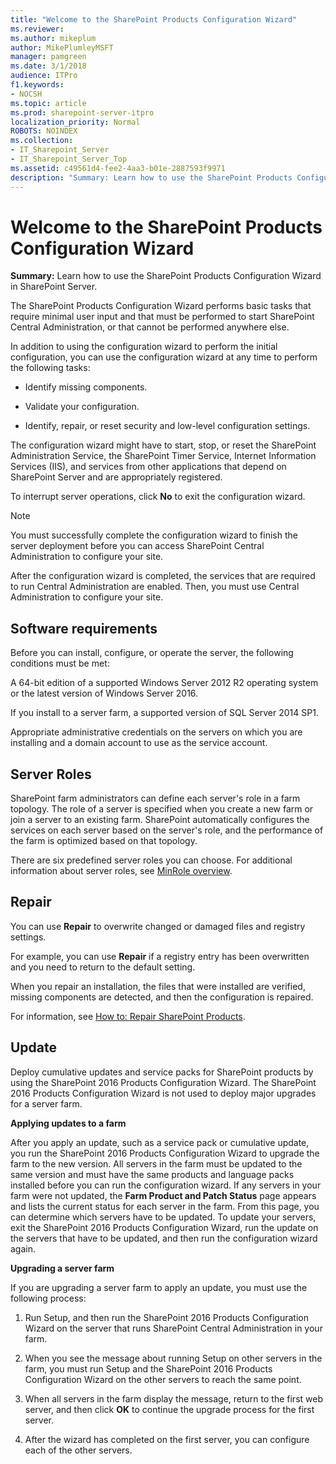 ```yaml
---
title: "Welcome to the SharePoint Products Configuration Wizard"
ms.reviewer: 
ms.author: mikeplum
author: MikePlumleyMSFT
manager: pamgreen
ms.date: 3/1/2018
audience: ITPro
f1.keywords:
- NOCSH
ms.topic: article
ms.prod: sharepoint-server-itpro
localization_priority: Normal
ROBOTS: NOINDEX
ms.collection:
- IT_Sharepoint_Server
- IT_Sharepoint_Server_Top
ms.assetid: c49561d4-fee2-4aa3-b01e-2887593f9971
description: "Summary: Learn how to use the SharePoint Products Configuration Wizard in SharePoint Server."
---
```


# Welcome to the SharePoint Products Configuration Wizard

 **Summary:** Learn how to use the SharePoint Products Configuration Wizard in SharePoint Server. 
  
The SharePoint Products Configuration Wizard performs basic tasks that require minimal user input and that must be performed to start SharePoint Central Administration, or that cannot be performed anywhere else.
  
In addition to using the configuration wizard to perform the initial configuration, you can use the configuration wizard at any time to perform the following tasks:
  
- Identify missing components.
    
- Validate your configuration.
    
- Identify, repair, or reset security and low-level configuration settings.
    
The configuration wizard might have to start, stop, or reset the SharePoint Administration Service, the SharePoint Timer Service, Internet Information Services (IIS), and services from other applications that depend on SharePoint Server and are appropriately registered.
  
To interrupt server operations, click **No** to exit the configuration wizard. 
  
> [!NOTE]
> You must successfully complete the configuration wizard to finish the server deployment before you can access SharePoint Central Administration to configure your site. 
  
After the configuration wizard is completed, the services that are required to run Central Administration are enabled. Then, you must use Central Administration to configure your site.
  
## Software requirements

Before you can install, configure, or operate the server, the following conditions must be met:
  
A 64-bit edition of a supported Windows Server 2012 R2 operating system or the latest version of Windows Server 2016.
  
If you install to a server farm, a supported version of SQL Server 2014 SP1.
  
Appropriate administrative credentials on the servers on which you are installing and a domain account to use as the service account.
  
## Server Roles

SharePoint farm administrators can define each server's role in a farm topology. The role of a server is specified when you create a new farm or join a server to an existing farm. SharePoint automatically configures the services on each server based on the server's role, and the performance of the farm is optimized based on that topology.
  
There are six predefined server roles you can choose. For additional information about server roles, see [MinRole overview](/sharepoint/install/overview-of-minrole-server-roles-in-sharepoint-server).
  
## Repair

You can use **Repair** to overwrite changed or damaged files and registry settings. 
  
For example, you can use **Repair** if a registry entry has been overwritten and you need to return to the default setting. 
  
When you repair an installation, the files that were installed are verified, missing components are detected, and then the configuration is repaired.
  
For information, see [How to: Repair SharePoint Products](how-to-repair-sharepoint-products.md).
  
## Update

Deploy cumulative updates and service packs for SharePoint products by using the SharePoint 2016 Products Configuration Wizard. The SharePoint 2016 Products Configuration Wizard is not used to deploy major upgrades for a server farm.
  
 **Applying updates to a farm**
  
After you apply an update, such as a service pack or cumulative update, you run the SharePoint 2016 Products Configuration Wizard to upgrade the farm to the new version. All servers in the farm must be updated to the same version and must have the same products and language packs installed before you can run the configuration wizard. If any servers in your farm were not updated, the **Farm Product and Patch Status** page appears and lists the current status for each server in the farm. From this page, you can determine which servers have to be updated. To update your servers, exit the SharePoint 2016 Products Configuration Wizard, run the update on the servers that have to be updated, and then run the configuration wizard again. 
  
 **Upgrading a server farm**
  
If you are upgrading a server farm to apply an update, you must use the following process:
  
1. Run Setup, and then run the SharePoint 2016 Products Configuration Wizard on the server that runs SharePoint Central Administration in your farm.
    
2. When you see the message about running Setup on other servers in the farm, you must run Setup and the SharePoint 2016 Products Configuration Wizard on the other servers to reach the same point.
    
3. When all servers in the farm display the message, return to the first web server, and then click **OK** to continue the upgrade process for the first server. 
    
4. After the wizard has completed on the first server, you can configure each of the other servers.
    

